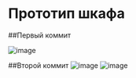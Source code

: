 <h1>Прототип шкафа</h1>
##Первый коммит

![image](https://github.com/Pavel-Stefashin/Shcaf/assets/135818098/37a2ac20-635e-42e8-ba33-b6ce6018ef82)


##Второй коммит
![image](https://github.com/Pavel-Stefashin/Shcaf/assets/135818098/1b048a48-db14-402e-bd5f-fdf75d906d1c)
![image](https://github.com/Pavel-Stefashin/Shcaf/assets/135818098/a937af92-0f62-400b-b876-b2b1eae7ec87)
